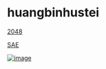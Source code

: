 # huangbinhustei

[2048](http://huangbinhustei.github.io/2048/index.html)

[SAE](http://me2048.sinaapp.com)

[![image](http://hiphotos.baidu.com/doc/pic/item/a686c9177f3e67095f89525d3ec79f3df9dc5582.jpg)](http://img.baidu.com/img/iknow/wenku/miti/2048/index.html)

<script>
var _hmt = _hmt || [];
(function() {
  var hm = document.createElement("script");
  hm.src = "//hm.baidu.com/hm.js?a697f9aa49264d240c7782306193e2e3";
  var s = document.getElementsByTagName("script")[0]; 
  s.parentNode.insertBefore(hm, s);
})();
</script>


